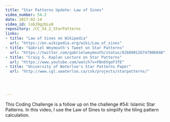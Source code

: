 ```yaml
---
title: "Star Patterns Update: Law of Sines"
video_number: 54.2
date: 2017-02-14
video_id: lobJ9gzbLo8
repository: /CC_54_2_StarPatterns
links:
- title: "Law of Sines on Wikipedia"  
  url: "https://en.wikipedia.org/wiki/Law_of_sines"
- title: "Gabriel Weymouth's Tweet on Star Patterns"  
  url: "https://twitter.com/gabrielweymouth/status/826890126747906048"
- title: "Craig S. Kaplan Lecture on Star Patterns"  
  url: "https://www.youtube.com/watch?v=FBn6VgoF3fE"
- title: "University of Waterloo's Star Patterns Paper"  
  url: "http://www.cgl.uwaterloo.ca/csk/projects/starpatterns/"
  


  
---
```


This Coding Challenge is a follow up on the challenge #54: Islamic Star Patterns. In this video, I use the Law of Sines to simplify the tiling pattern calculation.

